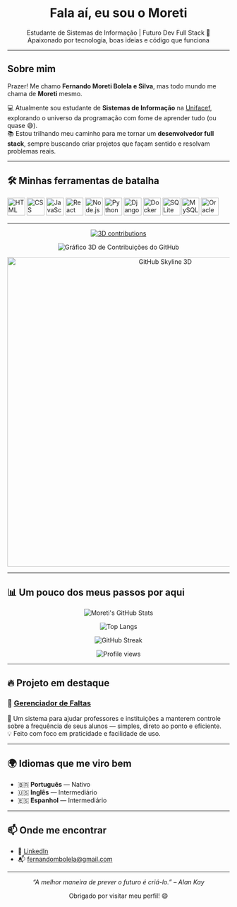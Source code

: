 <h1 align="center">Fala aí, eu sou o Moreti </h1>

<p align="center">
  Estudante de Sistemas de Informação | Futuro Dev Full Stack 🚀<br/>
  Apaixonado por tecnologia, boas ideias e código que funciona
</p>

---

## Sobre mim

Prazer! Me chamo **Fernando Moreti Bolela e Silva**, mas todo mundo me chama de **Moreti** mesmo.

💻 Atualmente sou estudante de **Sistemas de Informação** na [Unifacef](https://www.unifacef.com.br/), explorando o universo da programação com fome de aprender tudo (ou quase 😅).  
📚 Estou trilhando meu caminho para me tornar um **desenvolvedor full stack**, sempre buscando criar projetos que façam sentido e resolvam problemas reais.  

---

## 🛠️ Minhas ferramentas de batalha

<p align="left">
  <img src="https://cdn.jsdelivr.net/gh/devicons/devicon/icons/html5/html5-original.svg" height="40" alt="HTML" title="HTML5" />
  <img src="https://cdn.jsdelivr.net/gh/devicons/devicon/icons/css3/css3-original.svg" height="40" alt="CSS" title="CSS3" />
  <img src="https://cdn.jsdelivr.net/gh/devicons/devicon/icons/javascript/javascript-original.svg" height="40" alt="JavaScript" title="JavaScript" />
  <img src="https://cdn.jsdelivr.net/gh/devicons/devicon/icons/react/react-original.svg" height="40" alt="React" title="React.js" />
  <img src="https://cdn.jsdelivr.net/gh/devicons/devicon/icons/nodejs/nodejs-original.svg" height="40" alt="Node.js" title="Node.js" />
  <img src="https://cdn.jsdelivr.net/gh/devicons/devicon/icons/python/python-original.svg" height="40" alt="Python" title="Python" />
  <img src="https://cdn.jsdelivr.net/gh/devicons/devicon/icons/django/django-plain.svg" height="40" alt="Django" title="Django" />
  <img src="https://cdn.jsdelivr.net/gh/devicons/devicon/icons/docker/docker-original.svg" height="40" alt="Docker" title="Docker" />
  <img src="https://cdn.jsdelivr.net/gh/devicons/devicon/icons/sqlite/sqlite-original.svg" height="40" alt="SQLite" title="SQLite" />
  <img src="https://cdn.jsdelivr.net/gh/devicons/devicon/icons/mysql/mysql-original.svg" height="40" alt="MySQL" title="MySQL" />
  <img src="https://cdn.jsdelivr.net/gh/devicons/devicon/icons/oracle/oracle-original.svg" height="40" alt="Oracle" title="Oracle" />
</p>

---

<p align="center">
  <a href="https://github.com/FernandoMoreti">
    <img src="https://github-contributions.vercel.app/api/v1/FernandoMoreti?format=png&mode=dark&scale=3" alt="3D contributions" />
  </a>
</p>

<p align="center">
  <img src="https://ghchart.rshah.org/3d/FernandoMoreti" alt="Gráfico 3D de Contribuições do GitHub" />
</p>

<p align="center">
  <img src="https://link-da-sua-imagem.png" alt="GitHub Skyline 3D" width="700" />
</p>

---

## 📊 Um pouco dos meus passos por aqui

<div align="center">

![Moreti's GitHub Stats](https://github-readme-stats.vercel.app/api?username=FernandoMoreti&show_icons=true&theme=tokyonight&include_all_commits=true&count_private=true)

![Top Langs](https://github-readme-stats.vercel.app/api/top-langs/?username=FernandoMoreti&layout=compact&theme=tokyonight)

![GitHub Streak](https://streak-stats.demolab.com?user=FernandoMoreti&theme=tokyonight&hide_border=true)

![Profile views](https://komarev.com/ghpvc/?username=FernandoMoreti&color=blueviolet)

</div>

---

## 🔥 Projeto em destaque

### 🎯 [Gerenciador de Faltas](https://github.com/FernandoMoreti/gerenciador-de-faltas)

📌 Um sistema para ajudar professores e instituições a manterem controle sobre a frequência de seus alunos — simples, direto ao ponto e eficiente.  
💡 Feito com foco em praticidade e facilidade de uso.

---

## 🌍 Idiomas que me viro bem

- 🇧🇷 **Português** — Nativo  
- 🇺🇸 **Inglês** — Intermediário  
- 🇪🇸 **Espanhol** — Intermediário

---

## 📫 Onde me encontrar

- 💼 [LinkedIn](https://www.linkedin.com/in/fernando-moreti-bolela-e-silva-4063552b0)
- 📬 fernandombolela@gmail.com

---

<p align="center"><em>“A melhor maneira de prever o futuro é criá-lo.” – Alan Kay</em></p>

<p align="center">Obrigado por visitar meu perfil! 😄</p>
